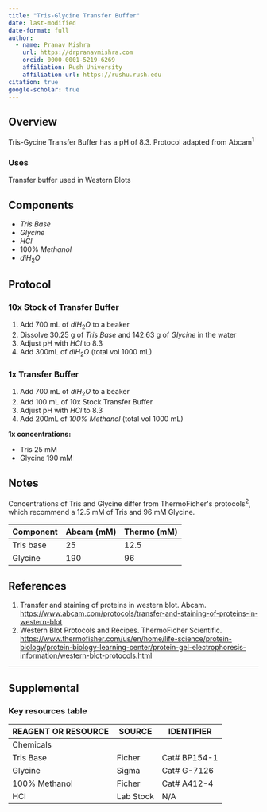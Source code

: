 ```yaml
---
title: "Tris-Glycine Transfer Buffer"
date: last-modified
date-format: full
author:
  - name: Pranav Mishra
    url: https://drpranavmishra.com
    orcid: 0000-0001-5219-6269 
    affiliation: Rush University
    affiliation-url: https://rushu.rush.edu 
citation: true
google-scholar: true
---
```



## Overview
Tris-Gycine Transfer Buffer has a pH of 8.3. Protocol adapted from Abcam<sup>1</sup>

### Uses
Transfer buffer used in Western Blots

## Components
- *Tris Base*
- *Glycine*
- $HCl$
- 100% *Methanol*
- $diH_2O$

## Protocol

### 10x Stock of Transfer Buffer
1. Add 700 mL of $diH_2O$ to a beaker
2. Dissolve 30.25 g of *Tris Base* and 142.63 g of *Glycine* in the water
3. Adjust pH with $HCl$ to 8.3
4. Add 300mL of $diH_2O$ (total vol 1000 mL)

### 1x Transfer Buffer
1. Add 700 mL of $diH_2O$ to a beaker
2. Add 100 mL of 10x Stock Transfer Buffer
3. Adjust pH with $HCl$ to 8.3
4. Add 200mL of *100% Methanol* (total vol 1000 mL)


**1x concentrations:**
- Tris 25 mM
- Glycine 190 mM

## Notes

Concentrations of Tris and Glycine differ from ThermoFicher's protocols<sup>2</sup>, which recommend a 12.5 mM of Tris and 96 mM Glycine.


| Component 	| Abcam (mM) 	| Thermo (mM) 	|
|-----------	|------------	|-------------	|
| Tris base 	| 25         	| 12.5        	|
| Glycine   	| 190        	| 96          	|

## References
1. Transfer and staining of proteins in western blot. Abcam. https://www.abcam.com/protocols/transfer-and-staining-of-proteins-in-western-blot
2. Western Blot Protocols and Recipes. ThermoFicher Scientific. https://www.thermofisher.com/us/en/home/life-science/protein-biology/protein-biology-learning-center/protein-gel-electrophoresis-information/western-blot-protocols.html



---

## Supplemental

### Key resources table

| REAGENT OR RESOURCE | SOURCE    | IDENTIFIER   |
|---------------------|-----------|--------------|
| Chemicals           |           |              |
| Tris Base           | Ficher    | Cat# BP154-1 |
| Glycine             | Sigma     | Cat# G-7126  |
| 100% Methanol       | Ficher    | Cat# A412-4  |
| HCl                 | Lab Stock | N/A          |